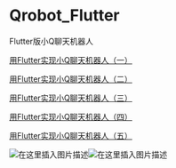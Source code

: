 # Qrobot_Flutter
Flutter版小Q聊天机器人

[用Flutter实现小Q聊天机器人（一）](https://blog.csdn.net/baiyuliang2013/article/details/88715052)

[用Flutter实现小Q聊天机器人（二）](https://blog.csdn.net/baiyuliang2013/article/details/88719555)

[用Flutter实现小Q聊天机器人（三）](https://blog.csdn.net/baiyuliang2013/article/details/88722707)

[用Flutter实现小Q聊天机器人（四）](https://blog.csdn.net/baiyuliang2013/article/details/88743429)

[用Flutter实现小Q聊天机器人（五）](https://blog.csdn.net/baiyuliang2013/article/details/88788789)

![在这里插入图片描述](https://img-blog.csdnimg.cn/20190325115919287.png?x-oss-process=image/watermark,type_ZmFuZ3poZW5naGVpdGk,shadow_10,text_aHR0cHM6Ly9iYWl5dWxpYW5nLmJsb2cuY3Nkbi5uZXQ=,size_16,color_FFFFFF,t_70)![在这里插入图片描述](https://img-blog.csdnimg.cn/20190325115930205.png?x-oss-process=image/watermark,type_ZmFuZ3poZW5naGVpdGk,shadow_10,text_aHR0cHM6Ly9iYWl5dWxpYW5nLmJsb2cuY3Nkbi5uZXQ=,size_16,color_FFFFFF,t_70)
